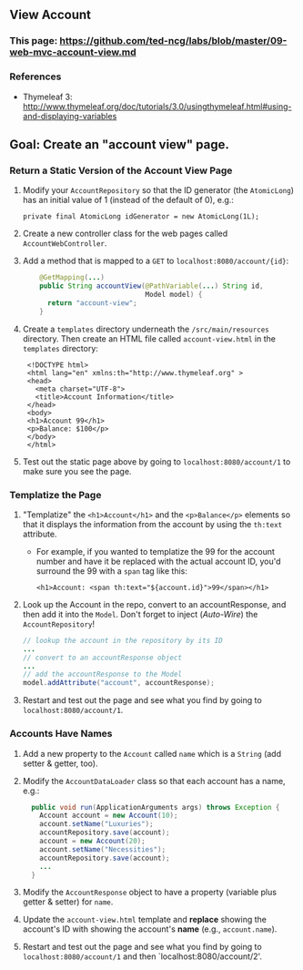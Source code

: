 ## View Account

### This page: https://github.com/ted-ncg/labs/blob/master/09-web-mvc-account-view.md

### References

* Thymeleaf 3: http://www.thymeleaf.org/doc/tutorials/3.0/usingthymeleaf.html#using-and-displaying-variables

## Goal: Create an "account view" page.

### Return a Static Version of the Account View Page

1. Modify your `AccountRepository` so that the ID generator (the `AtomicLong`) has an initial value of 1 (instead of the default of 0), e.g.:

    `private final AtomicLong idGenerator = new AtomicLong(1L);`

1. Create a new controller class for the web pages called `AccountWebController`.

1. Add a method that is mapped to a `GET` to `localhost:8080/account/{id}`:

    ```java
        @GetMapping(...)
        public String accountView(@PathVariable(...) String id,
                                  Model model) {
          return "account-view";
        }
    ```

1. Create a `templates` directory underneath the `/src/main/resources` directory. Then create an HTML file called `account-view.html` in the `templates` directory:

   ```
    <!DOCTYPE html>
    <html lang="en" xmlns:th="http://www.thymeleaf.org" >
    <head>
      <meta charset="UTF-8">
      <title>Account Information</title>
    </head>
    <body>
    <h1>Account 99</h1>
    <p>Balance: $100</p>
    </body>
    </html>
   ```

1. Test out the static page above by going to `localhost:8080/account/1` to make sure you see the page.

### Templatize the Page

1. "Templatize" the `<h1>Account</h1>` and the `<p>Balance</p>` elements so that it displays the information from the account by using the `th:text` attribute.

    * For example, if you wanted to templatize the 99 for the account number and have it be replaced with the actual account ID, you'd surround the 99 with a `span` tag like this:
    
        `<h1>Account: <span th:text="${account.id}">99</span></h1>`

1. Look up the Account in the repo, convert to an accountResponse, and then add it into the `Model`.
   Don't forget to inject (*Auto-Wire*) the `AccountRepository`!

    ```java
    // lookup the account in the repository by its ID
    ...
    // convert to an accountResponse object
    ...
    // add the accountResponse to the Model
    model.addAttribute("account", accountResponse);
    ```    

1. Restart and test out the page and see what you find by going to `localhost:8080/account/1`.
                                    
### Accounts Have Names

1. Add a new property to the `Account` called `name` which is a `String` (add setter & getter, too).

1. Modify the `AccountDataLoader` class so that each account has a name, e.g.:

    ```java
      public void run(ApplicationArguments args) throws Exception {
        Account account = new Account(10);
        account.setName("Luxuries");
        accountRepository.save(account);
        account = new Account(20);
        account.setName("Necessities");
        accountRepository.save(account);
        ...
      }
    ```

1. Modify the `AccountResponse` object to have a property (variable plus getter & setter) for `name`.

1. Update the `account-view.html` template and **replace** showing the account's ID with showing the account's **name** (e.g., `account.name`).

1. Restart and test out the page and see what you find by going to `localhost:8080/account/1` and then `localhost:8080/account/2'.

